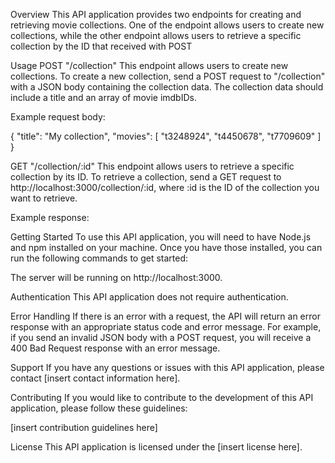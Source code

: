 Overview
This API application provides two endpoints for creating and retrieving movie collections. One of the endpoint allows users to create new collections, while the other endpoint allows users to retrieve a specific collection by the ID that received with POST


Usage
POST "/collection"
This endpoint allows users to create new collections. To create a new collection, send a POST request to "/collection" with a JSON body containing the collection data. The collection data should include a title and an array of movie imdbIDs.

Example request body:

{
 "title": "My collection",
 "movies": [
 "t3248924",
 "t4450678",
 "t7709609"
 ]
}

GET "/collection/:id"
This endpoint allows users to retrieve a specific collection by its ID. To retrieve a collection, send a GET request to http://localhost:3000/collection/:id, where :id is the ID of the collection you want to retrieve.

Example response:




Getting Started
To use this API application, you will need to have Node.js and npm installed on your machine. Once you have those installed, you can run the following commands to get started:

The server will be running on http://localhost:3000.

Authentication
This API application does not require authentication.

Error Handling
If there is an error with a request, the API will return an error response with an appropriate status code and error message. For example, if you send an invalid JSON body with a POST request, you will receive a 400 Bad Request response with an error message.

Support
If you have any questions or issues with this API application, please contact [insert contact information here].

Contributing
If you would like to contribute to the development of this API application, please follow these guidelines:

[insert contribution guidelines here]

License
This API application is licensed under the [insert license here].
